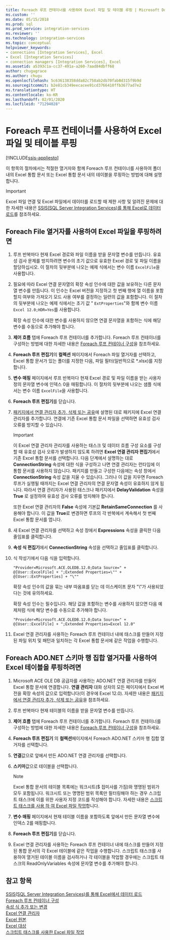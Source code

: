 ```yaml
---
title: Foreach 루프 컨테이너를 사용하여 Excel 파일 및 테이블 루핑 | Microsoft Docs
ms.custom: ''
ms.date: 05/15/2018
ms.prod: sql
ms.prod_service: integration-services
ms.reviewer: ''
ms.technology: integration-services
ms.topic: conceptual
helpviewer_keywords:
- connections [Integration Services], Excel
- Excel [Integration Services]
- connection managers [Integration Services], Excel
ms.assetid: a5393c1a-cc37-491a-a260-7aad84dbff68
author: chugugrace
ms.author: chugu
ms.openlocfilehash: 5c636138358dda82c758ab2db70fab8d315f9b9d
ms.sourcegitcommit: b2e81cb349eecacee91cd3766410ffb3677ad7e2
ms.translationtype: HT
ms.contentlocale: ko-KR
ms.lasthandoff: 02/01/2020
ms.locfileid: "71294028"
---
```

# <a name="loop-through-excel-files-and-tables-by-using-a-foreach-loop-container"></a>Foreach 루프 컨테이너를 사용하여 Excel 파일 및 테이블 루핑

[!INCLUDE[ssis-appliesto](../../includes/ssis-appliesto-ssvrpluslinux-asdb-asdw-xxx.md)]


  이 항목의 절차에서는 적절한 열거자와 함께 Foreach 루프 컨테이너를 사용하여 폴더 내의 Excel 통합 문서 또는 Excel 통합 문서 내의 테이블을 루핑하는 방법에 대해 설명합니다.  

> [!IMPORTANT]
> Excel 파일 연결 및 Excel 파일에서 데이터를 로드할 때 제한 사항 및 알려진 문제에 대한 자세한 내용은 [SSIS(SQL Server Integration Services)를 통해 Excel로 데이터 로드](../load-data-to-from-excel-with-ssis.md)를 참조하세요.
 
## <a name="to-loop-through-excel-files-by-using-the-foreach-file-enumerator"></a>Foreach File 열거자를 사용하여 Excel 파일을 루핑하려면  
  
1.  루프 반복마다 현재 Excel 경로와 파일 이름을 받을 문자열 변수를 만듭니다. 유효성 검사 문제를 방지하려면 변수의 초기 값으로 유효한 Excel 경로 및 파일 이름을 할당하십시오. 이 절차의 뒷부분에 나오는 예제 식에서는 변수 이름 `ExcelFile`을 사용합니다.  
  
2.  필요에 따라 Excel 연결 문자열의 확장 속성 인수에 대한 값을 보유하는 다른 문자열 변수를 만듭니다. 이 인수는 Excel 버전을 지정하고 첫 번째 행에 열 이름을 포함할지 여부와 가져오기 모드 사용 여부를 결정하는 일련의 값을 포함합니다. 이 절차의 뒷부분에 나오는 예제 식에서는 초기 값 " `ExtProperties`"와 함께 변수 이름`Excel 12.0;HDR=Yes`를 사용합니다.  
  
     확장 속성 인수에 대한 변수를 사용하지 않으면 연결 문자열을 포함하는 식에 해당 변수를 수동으로 추가해야 합니다.  
  
3.  **제어 흐름** 탭에 Foreach 루프 컨테이너를 추가합니다. Foreach 루프 컨테이너를 구성하는 방법에 대한 자세한 내용은 [Foreach 루프 컨테이너 구성](https://msdn.microsoft.com/library/519c6f96-5e1f-47d2-b96a-d49946948c25)을 참조하세요.  
  
4.  **Foreach 루프 편집기**의 **컬렉션** 페이지에서 Foreach 파일 열거자를 선택하고, Excel 통합 문서가 있는 폴더를 지정한 다음, 파일 필터(일반적으로 *.xlsx)를 지정합니다.  
  
5.  **변수 매핑** 페이지에서 루프 반복마다 현재 Excel 경로 및 파일 이름을 받는 사용자 정의 문자열 변수에 인덱스 0을 매핑합니다. 이 절차의 뒷부분에 나오는 샘플 식에서는 변수 이름 `ExcelFile`을 사용합니다.  
  
6.  **Foreach 루프 편집기**를 닫습니다.  
  
7.  [패키지에서 연결 관리자 추가, 삭제 또는 공유](https://msdn.microsoft.com/library/6f2ba4ea-10be-4c40-9e80-7efcf6ee9655)에 설명된 대로 패키지에 Excel 연결 관리자를 추가합니다. 연결에 기존 Excel 통합 문서 파일을 선택하면 유효성 검사 오류를 방지할 수 있습니다.  
  
    > [!IMPORTANT]  
    >  이 Excel 연결 관리자 관리자를 사용하는 태스크 및 데이터 흐름 구성 요소를 구성할 때 유효성 검사 오류가 발생하지 않도록 하려면 **Excel 연결 관리자 편집기**에서 기존 Excel 통합 문서를 선택합니다. 다음 단계에서 설명하는 대로 **ConnectionString** 속성에 대한 식을 구성하고 나면 연결 관리자는 런타임에 이 통합 문서를 사용하지 않습니다. 패키지를 만들고 구성한 다음에는 속성 창에서 **ConnectionString** 속성 값을 지울 수 있습니다. 그러나 이 값을 지우면 Foreach 루프가 실행될 때까지는 Excel 연결 관리자의 연결 문자열 속성이 유효하지 않게 됩니다. 따라서 연결 관리자가 사용된 태스크나 패키지에서 **DelayValidation** 속성을 **True** 로 설정하여 유효성 검사 오류를 방지해야 합니다.  
    >   
    >  또한 Excel 연결 관리자의 **False** 속성에 기본값 **RetainSameConnection** 를 사용해야 합니다. 이 값을 **True**로 변경하면 루프의 각 반복에서 계속해서 첫 번째 Excel 통합 문서를 엽니다.  
  
8.  새 Excel 연결 관리자를 선택하고 속성 창에서 **Expressions** 속성을 클릭한 다음 줄임표를 클릭합니다.  
  
9. **속성 식 편집기**에서 **ConnectionString** 속성을 선택하고 줄임표를 클릭합니다.  
  
10. 식 작성기에서 다음 식을 입력합니다.  
  
    ```  
    "Provider=Microsoft.ACE.OLEDB.12.0;Data Source=" +  @[User::ExcelFile] + ";Extended Properties=\"" + @[User::ExtProperties] + "\""  
    ```  
  
     확장 속성 인수의 값을 묶는 내부 따옴표를 닫는 데 이스케이프 문자 "\\"가 사용되었다는 것에 유의하세요.  
  
     확장 속성 인수는 필수입니다. 해당 값을 포함하는 변수를 사용하지 않으면 다음 예제처럼 식에 해당 변수를 수동으로 추가해야 합니다.  
  
    ```  
    "Provider=Microsoft.ACE.OLEDB.12.0;Data Source=" +  @[User::ExcelFile] + ";Extended Properties=Excel 12.0"  
    ```  
  
11. Excel 연결 관리자를 사용하는 Foreach 루프 컨테이너 내에 태스크를 만들어 지정된 파일 위치 및 패턴과 일치하는 각 Excel 통합 문서에 같은 작업을 수행합니다.  
  
## <a name="to-loop-through-excel-tables-by-using-the-foreach-adonet-schema-rowset-enumerator"></a>Foreach ADO.NET 스키마 행 집합 열거자를 사용하여 Excel 테이블을 루핑하려면  
  
1.  Microsoft ACE OLE DB 공급자를 사용하는 ADO.NET 연결 관리자를 만들어 Excel 통합 문서에 연결합니다. **연결 관리자** 대화 상자의 모든 페이지에서 Excel 버전을 확장 속성의 값으로 입력합니다(이 경우에 Excel 12.0). 자세한 내용은 [패키지에서 연결 관리자 추가, 삭제 또는 공유](https://msdn.microsoft.com/library/6f2ba4ea-10be-4c40-9e80-7efcf6ee9655)을 참조하세요.  
  
2.  루프 반복마다 현재 테이블의 이름을 받을 문자열 변수를 만듭니다.  
  
3.  **제어 흐름** 탭에 Foreach 루프 컨테이너를 추가합니다. Foreach 루프 컨테이너를 구성하는 방법에 대한 자세한 내용은 [Foreach 루프 컨테이너 구성](https://msdn.microsoft.com/library/519c6f96-5e1f-47d2-b96a-d49946948c25)을 참조하세요.  
  
4.  **Foreach 루프 편집기** 의 **컬렉션**페이지에서 Foreach ADO.NET 스키마 행 집합 열거자를 선택합니다.  
  
5.  **연결**값으로 앞에서 만든 ADO.NET 연결 관리자를 선택합니다.  
  
6.  **스키마**값으로 테이블을 선택합니다.  
  
    > [!NOTE]  
    >  Excel 통합 문서의 테이블 목록에는 워크시트($ 접미사를 가짐)와 명명된 범위가 모두 포함됩니다. 워크시트 또는 명명된 범위 목록만 필터링해야 하는 경우 스크립트 태스크에 이를 위한 사용자 지정 코드를 작성해야 합니다. 자세한 내용은 [스크립트 태스크를 사용 하 여 Excel 파일 작업](../../integration-services/extending-packages-scripting-task-examples/working-with-excel-files-with-the-script-task.md)합니다.  
  
7.  **변수 매핑** 페이지에서 현재 테이블 이름을 포함하도록 앞에서 만든 문자열 변수에 인덱스 2를 매핑합니다.  
  
8.  **Foreach 루프 편집기**를 닫습니다.  
  
9. Excel 연결 관리자를 사용하는 Foreach 루프 컨테이너 내에 태스크를 만들어 지정된 통합 문서의 각 Excel 테이블에 같은 작업을 수행합니다. 스크립트 태스크를 사용하여 열거된 테이블 이름을 검사하거나 각 테이블을 작업할 경우에는 스크립트 태스크의 ReadOnlyVariables 속성에 문자열 변수를 추가해야 합니다.  
  
## <a name="see-also"></a>참고 항목  
 [SSIS(SQL Server Integration Services)를 통해 Excel에서 데이터 로드](../load-data-to-from-excel-with-ssis.md)  
 [Foreach 루프 컨테이너 구성](https://msdn.microsoft.com/library/519c6f96-5e1f-47d2-b96a-d49946948c25)   
 [속성 식 추가 또는 변경](../../integration-services/expressions/add-or-change-a-property-expression.md)   
 [Excel 연결 관리자](../../integration-services/connection-manager/excel-connection-manager.md)   
 [Excel 원본](../../integration-services/data-flow/excel-source.md)   
 [Excel 대상](../../integration-services/data-flow/excel-destination.md)   
 [스크립트 태스크를 사용한 Excel 파일 작업](../../integration-services/extending-packages-scripting-task-examples/working-with-excel-files-with-the-script-task.md)  
  
  
